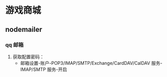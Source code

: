 # 游戏商城

## nodemailer

### qq 邮箱

1. 获取配置密码：
   - 邮箱设置-账户-POP3/IMAP/SMTP/Exchange/CardDAV/CalDAV 服务-IMAP/SMTP 服务-开启
